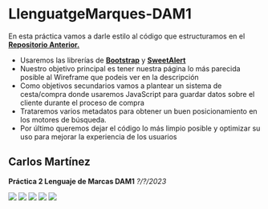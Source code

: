 # LlenguatgeMarques-DAM1
En esta práctica vamos a darle estilo al código que estructuramos en el <a href="https://github.com/marselo-4/LlenguatgeMarques-DAM1"><b>Repositorio Anterior.</b></a> 
- Usaremos las librerías de <a href="https://getbootstrap.com"><b>Bootstrap</b></a> y <a href="https://sweetalert2.github.io"><b>SweetAlert</b></a>
- Nuestro objetivo principal es tener nuestra página lo más parecida posible al Wireframe que podeis ver en la descripción
- Como objetivos secundarios vamos a plantear un sistema de cesta/compra donde usaremos JavaScript para guardar datos sobre el cliente durante el proceso de compra
- Trataremos varios metadatos para obtener un buen posicionamiento en los motores de búsqueda.
- Por último queremos dejar el código lo más limpio posible y optimizar su uso para mejorar la experiencia de los usuarios

<h2>Carlos Martínez</h2>
<p><b>Práctica 2 Lenguaje de Marcas DAM1</b> <i>?/?/2023</i></p>

![](https://i.imgur.com/J94qQ0o.png)
![](https://i.imgur.com/OVMmyav.png)
![](https://i.imgur.com/jloXBEV.png)
![](https://i.imgur.com/1NoLH8u.png)
![](https://i.imgur.com/jmVVSfm.png)

